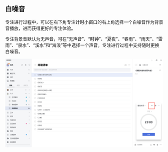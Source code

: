 ## 白噪音

专注进行过程中，可以在右下角专注计时小窗口的右上角选择一个白噪音作为背景音播放，进而获得更好的专注体验。

专注背景音默认为无声音，可在“无声音”、“时钟”、“夏夜”、“春雨”、“雨天”、“雷雨”、“泉水”、“溪水”和“海浪”等中选择一个声音，专注进行过程中支持随时更换白噪音。

![images35](../../images/pc/55.png)

